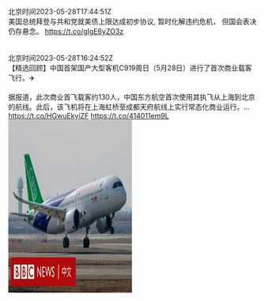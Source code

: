 北京时间2023-05-28T17:44:51Z<br>美国总统拜登与共和党就美债上限达成初步协议, 暂时化解违约危机， 但国会表决仍存悬念。
https://t.co/gIgE6yZO3z<br><br><br>北京时间2023-05-28T16:24:52Z<br>【精选回顾】中国首架国产大型客机C919周日（5月28日）进行了首次商业载客飞行。✈️

据报道，此次商业首飞载客约130人，中国东方航空首次使用其执飞从上海到北京的航线。此后，该飞机将在上海虹桥至成都天府航线上实行常态化商业运行。… https://t.co/HGwuEkyiZF https://t.co/414011em9L<br><img src='/temp/video/2023/u-Month-5/aw-Day-28/bbcchinese/1662736684574978049_0.jpg' width='250' height='350'><br><br>